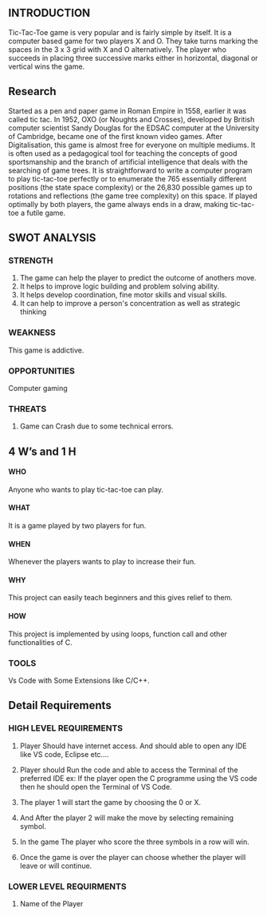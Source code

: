 ## INTRODUCTION

Tic-Tac-Toe game is very popular and is fairly simple by itself. It is a computer based game for two players X and O. They take turns marking the spaces in the 3 x 3 grid with X and O alternatively. The player who succeeds in placing three successive marks either in horizontal, diagonal or vertical wins the game.

## Research

Started as a pen and paper game in Roman Empire in 1558, earlier it was called tic tac.
In 1952, OXO (or Noughts and Crosses), developed by British computer scientist Sandy Douglas for the EDSAC computer at the University of Cambridge, became one of the first known video games.
After Digitalisation, this game is almost free for everyone on multiple mediums.
It is often used as a pedagogical tool for teaching the concepts of good sportsmanship and the branch of artificial intelligence that deals with the searching of game trees. It is straightforward to write a computer program to play tic-tac-toe perfectly or to enumerate the 765 essentially different positions (the state space complexity) or the 26,830 possible games up to rotations and reflections (the game tree complexity) on this space. If played optimally by both players, the game always ends in a draw, making tic-tac-toe a futile game.

## SWOT ANALYSIS

### STRENGTH

1. The game can help the player to predict the outcome of anothers move.
2. It helps to improve logic building and problem solving ability.
3. It helps develop coordination, fine motor skills and visual skills.
4. It can help to improve a person's concentration as well as strategic thinking

### WEAKNESS

This game is addictive.

### OPPORTUNITIES

Computer gaming

### THREATS

1. Game can Crash due to some technical errors.

## 4 W’s and 1 H

#### WHO

Anyone who wants to play tic-tac-toe can play.

#### WHAT

It is a game played by two players for fun.

#### WHEN

Whenever the players wants to play to increase their fun.

#### WHY

This project can easily teach beginners and this gives relief to them.

#### HOW

This project is implemented by using loops, function call and other functionalities of C.

### TOOLS

Vs Code with Some Extensions like C/C++.

## Detail Requirements

### HIGH LEVEL REQUIREMENTS

1. Player Should have internet access. And should able to open any IDE like VS code, Eclipse etc….

2. Player should Run the code and able to access the Terminal of the preferred IDE ex: If the player open the C programme using the VS code then he should open the Terminal of VS Code.

3. The player 1 will start the game by choosing the 0 or X. 

4. And After the player 2 will make the move by selecting remaining symbol.

5. In the game The player who score the three symbols in a row will win.

6. Once the game is over the player can choose whether the player will leave or will continue.

### LOWER LEVEL REQUIRMENTS
1. Name of the Player
